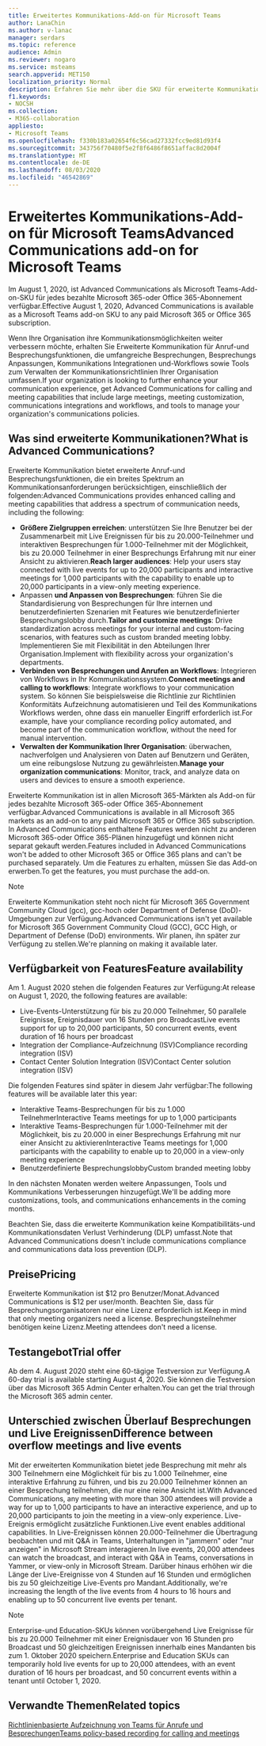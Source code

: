 ```yaml
---
title: Erweitertes Kommunikations-Add-on für Microsoft Teams
author: LanaChin
ms.author: v-lanac
manager: serdars
ms.topic: reference
audience: Admin
ms.reviewer: nogaro
ms.service: msteams
search.appverid: MET150
localization_priority: Normal
description: Erfahren Sie mehr über die SKU für erweiterte Kommunikations-Add-ons für Microsoft Teams.
f1.keywords:
- NOCSH
ms.collection:
- M365-collaboration
appliesto:
- Microsoft Teams
ms.openlocfilehash: f330b183a02654f6c56cad27332fcc9ed81d93f4
ms.sourcegitcommit: 343756f70480f5e2f8f6486f8651affac8d2004f
ms.translationtype: MT
ms.contentlocale: de-DE
ms.lasthandoff: 08/03/2020
ms.locfileid: "46542869"
---
```

# <a name="advanced-communications-add-on-for-microsoft-teams"></a><span data-ttu-id="ee341-103">Erweitertes Kommunikations-Add-on für Microsoft Teams</span><span class="sxs-lookup"><span data-stu-id="ee341-103">Advanced Communications add-on for Microsoft Teams</span></span>

<span data-ttu-id="ee341-104">Im August 1, 2020, ist Advanced Communications als Microsoft Teams-Add-on-SKU für jedes bezahlte Microsoft 365-oder Office 365-Abonnement verfügbar.</span><span class="sxs-lookup"><span data-stu-id="ee341-104">Effective August 1, 2020, Advanced Communications is available as a Microsoft Teams add-on SKU to any paid Microsoft 365 or Office 365 subscription.</span></span>

<span data-ttu-id="ee341-105">Wenn Ihre Organisation ihre Kommunikationsmöglichkeiten weiter verbessern möchte, erhalten Sie Erweiterte Kommunikation für Anruf-und Besprechungsfunktionen, die umfangreiche Besprechungen, Besprechungs Anpassungen, Kommunikations Integrationen und-Workflows sowie Tools zum Verwalten der Kommunikationsrichtlinien Ihrer Organisation umfassen.</span><span class="sxs-lookup"><span data-stu-id="ee341-105">If your organization is looking to further enhance your communication experience, get Advanced Communications for calling and meeting capabilities that include large meetings, meeting customization, communications integrations and workflows, and tools to manage your organization's communications policies.</span></span>

## <a name="what-is-advanced-communications"></a><span data-ttu-id="ee341-106">Was sind erweiterte Kommunikationen?</span><span class="sxs-lookup"><span data-stu-id="ee341-106">What is Advanced Communications?</span></span>

<span data-ttu-id="ee341-107">Erweiterte Kommunikation bietet erweiterte Anruf-und Besprechungsfunktionen, die ein breites Spektrum an Kommunikationsanforderungen berücksichtigen, einschließlich der folgenden:</span><span class="sxs-lookup"><span data-stu-id="ee341-107">Advanced Communications provides enhanced calling and meeting capabilities that address a spectrum of communication needs, including the following:</span></span>

- <span data-ttu-id="ee341-108">**Größere Zielgruppen erreichen**: unterstützen Sie Ihre Benutzer bei der Zusammenarbeit mit Live Ereignissen für bis zu 20.000-Teilnehmer und interaktiven Besprechungen für 1.000-Teilnehmer mit der Möglichkeit, bis zu 20.000 Teilnehmer in einer Besprechungs Erfahrung mit nur einer Ansicht zu aktivieren.</span><span class="sxs-lookup"><span data-stu-id="ee341-108">**Reach larger audiences**: Help your users stay connected with live events for up to 20,000 participants and interactive meetings for 1,000 participants with the capability to enable up to 20,000 participants in a view-only meeting experience.</span></span>
- <span data-ttu-id="ee341-109">Anpassen **und Anpassen von Besprechungen**: führen Sie die Standardisierung von Besprechungen für Ihre internen und benutzerdefinierten Szenarien mit Features wie benutzerdefinierter Besprechungslobby durch.</span><span class="sxs-lookup"><span data-stu-id="ee341-109">**Tailor and customize meetings**: Drive standardization across meetings for your internal and custom-facing scenarios, with features such as custom branded meeting lobby.</span></span> <span data-ttu-id="ee341-110">Implementieren Sie mit Flexibilität in den Abteilungen Ihrer Organisation.</span><span class="sxs-lookup"><span data-stu-id="ee341-110">Implement with flexibility across your organization's departments.</span></span> 
- <span data-ttu-id="ee341-111">**Verbinden von Besprechungen und Anrufen an Workflows**: Integrieren von Workflows in Ihr Kommunikationssystem.</span><span class="sxs-lookup"><span data-stu-id="ee341-111">**Connect meetings and calling to workflows**: Integrate workflows to your communication system.</span></span> <span data-ttu-id="ee341-112">So können Sie beispielsweise die Richtlinie zur Richtlinien Konformitäts Aufzeichnung automatisieren und Teil des Kommunikations Workflows werden, ohne dass ein manueller Eingriff erforderlich ist.</span><span class="sxs-lookup"><span data-stu-id="ee341-112">For example, have your compliance recording policy automated, and become part of the communication workflow, without the need for manual intervention.</span></span>  
- <span data-ttu-id="ee341-113">**Verwalten der Kommunikation Ihrer Organisation**: überwachen, nachverfolgen und Analysieren von Daten auf Benutzern und Geräten, um eine reibungslose Nutzung zu gewährleisten.</span><span class="sxs-lookup"><span data-stu-id="ee341-113">**Manage your organization communications**: Monitor, track, and analyze data on users and devices to ensure a smooth experience.</span></span>

<span data-ttu-id="ee341-114">Erweiterte Kommunikation ist in allen Microsoft 365-Märkten als Add-on für jedes bezahlte Microsoft 365-oder Office 365-Abonnement verfügbar.</span><span class="sxs-lookup"><span data-stu-id="ee341-114">Advanced Communications is available in all Microsoft 365 markets as an add-on to any paid Microsoft 365 or Office 365 subscription.</span></span> <span data-ttu-id="ee341-115">In Advanced Communications enthaltene Features werden nicht zu anderen Microsoft 365-oder Office 365-Plänen hinzugefügt und können nicht separat gekauft werden.</span><span class="sxs-lookup"><span data-stu-id="ee341-115">Features included in Advanced Communications won't be added to other Microsoft 365 or Office 365 plans and can't be purchased separately.</span></span> <span data-ttu-id="ee341-116">Um die Features zu erhalten, müssen Sie das Add-on erwerben.</span><span class="sxs-lookup"><span data-stu-id="ee341-116">To get the features, you must purchase the add-on.</span></span>

> [!NOTE]
> <span data-ttu-id="ee341-117">Erweiterte Kommunikation steht noch nicht für Microsoft 365 Government Community Cloud (gcc), gcc-hoch oder Department of Defense (DoD)-Umgebungen zur Verfügung.</span><span class="sxs-lookup"><span data-stu-id="ee341-117">Advanced Communications isn't yet available for Microsoft 365 Government Community Cloud (GCC), GCC High, or Department of Defense (DoD) environments.</span></span> <span data-ttu-id="ee341-118">Wir planen, ihn später zur Verfügung zu stellen.</span><span class="sxs-lookup"><span data-stu-id="ee341-118">We're planning on making it available later.</span></span>

## <a name="feature-availability"></a><span data-ttu-id="ee341-119">Verfügbarkeit von Features</span><span class="sxs-lookup"><span data-stu-id="ee341-119">Feature availability</span></span>

<span data-ttu-id="ee341-120">Am 1. August 2020 stehen die folgenden Features zur Verfügung:</span><span class="sxs-lookup"><span data-stu-id="ee341-120">At release on August 1, 2020, the following features are available:</span></span>

- <span data-ttu-id="ee341-121">Live-Events-Unterstützung für bis zu 20.000 Teilnehmer, 50 parallele Ereignisse, Ereignisdauer von 16 Stunden pro Broadcast</span><span class="sxs-lookup"><span data-stu-id="ee341-121">Live events support for up to 20,000 participants, 50 concurrent events, event duration of 16 hours per broadcast</span></span>
- <span data-ttu-id="ee341-122">Integration der Compliance-Aufzeichnung (ISV)</span><span class="sxs-lookup"><span data-stu-id="ee341-122">Compliance recording integration (ISV)</span></span>
- <span data-ttu-id="ee341-123">Contact Center Solution Integration (ISV)</span><span class="sxs-lookup"><span data-stu-id="ee341-123">Contact Center solution integration (ISV)</span></span>

<span data-ttu-id="ee341-124">Die folgenden Features sind später in diesem Jahr verfügbar:</span><span class="sxs-lookup"><span data-stu-id="ee341-124">The following features will be available later this year:</span></span>

- <span data-ttu-id="ee341-125">Interaktive Teams-Besprechungen für bis zu 1.000 Teilnehmer</span><span class="sxs-lookup"><span data-stu-id="ee341-125">Interactive Teams meetings for up to 1,000 participants</span></span>
- <span data-ttu-id="ee341-126">Interaktive Teams-Besprechungen für 1.000-Teilnehmer mit der Möglichkeit, bis zu 20.000 in einer Besprechungs Erfahrung mit nur einer Ansicht zu aktivieren</span><span class="sxs-lookup"><span data-stu-id="ee341-126">Interactive Teams meetings for 1,000 participants with the capability to enable up to 20,000 in a view-only meeting experience</span></span>
- <span data-ttu-id="ee341-127">Benutzerdefinierte Besprechungslobby</span><span class="sxs-lookup"><span data-stu-id="ee341-127">Custom branded meeting lobby</span></span>

<span data-ttu-id="ee341-128">In den nächsten Monaten werden weitere Anpassungen, Tools und Kommunikations Verbesserungen hinzugefügt.</span><span class="sxs-lookup"><span data-stu-id="ee341-128">We'll be adding more customizations, tools, and communications enhancements in the coming months.</span></span> 

<span data-ttu-id="ee341-129">Beachten Sie, dass die erweiterte Kommunikation keine Kompatibilitäts-und Kommunikationsdaten Verlust Verhinderung (DLP) umfasst.</span><span class="sxs-lookup"><span data-stu-id="ee341-129">Note that Advanced Communications doesn't include communications compliance and communications data loss prevention (DLP).</span></span>

## <a name="pricing"></a><span data-ttu-id="ee341-130">Preise</span><span class="sxs-lookup"><span data-stu-id="ee341-130">Pricing</span></span>

<span data-ttu-id="ee341-131">Erweiterte Kommunikation ist $12 pro Benutzer/Monat.</span><span class="sxs-lookup"><span data-stu-id="ee341-131">Advanced Communications is $12 per user/month.</span></span> <span data-ttu-id="ee341-132">Beachten Sie, dass für Besprechungsorganisatoren nur eine Lizenz erforderlich ist.</span><span class="sxs-lookup"><span data-stu-id="ee341-132">Keep in mind that only meeting organizers need a license.</span></span> <span data-ttu-id="ee341-133">Besprechungsteilnehmer benötigen keine Lizenz.</span><span class="sxs-lookup"><span data-stu-id="ee341-133">Meeting attendees don't need a license.</span></span>

## <a name="trial-offer"></a><span data-ttu-id="ee341-134">Testangebot</span><span class="sxs-lookup"><span data-stu-id="ee341-134">Trial offer</span></span>

<span data-ttu-id="ee341-135">Ab dem 4. August 2020 steht eine 60-tägige Testversion zur Verfügung.</span><span class="sxs-lookup"><span data-stu-id="ee341-135">A 60-day trial is available starting August 4, 2020.</span></span> <span data-ttu-id="ee341-136">Sie können die Testversion über das Microsoft 365 Admin Center erhalten.</span><span class="sxs-lookup"><span data-stu-id="ee341-136">You can get the trial through the Microsoft 365 admin center.</span></span>

## <a name="difference-between-overflow-meetings-and-live-events"></a><span data-ttu-id="ee341-137">Unterschied zwischen Überlauf Besprechungen und Live Ereignissen</span><span class="sxs-lookup"><span data-stu-id="ee341-137">Difference between overflow meetings and live events</span></span>

<span data-ttu-id="ee341-138">Mit der erweiterten Kommunikation bietet jede Besprechung mit mehr als 300 Teilnehmern eine Möglichkeit für bis zu 1.000 Teilnehmer, eine interaktive Erfahrung zu führen, und bis zu 20.000 Teilnehmer können an einer Besprechung teilnehmen, die nur eine reine Ansicht ist.</span><span class="sxs-lookup"><span data-stu-id="ee341-138">With Advanced Communications, any meeting with more than 300 attendees will provide a way for up to 1,000 participants to have an interactive experience, and up to 20,000 participants to join the meeting in a view-only experience.</span></span> <span data-ttu-id="ee341-139">Live-Ereignis ermöglicht zusätzliche Funktionen.</span><span class="sxs-lookup"><span data-stu-id="ee341-139">Live event enables additional capabilities.</span></span> <span data-ttu-id="ee341-140">In Live-Ereignissen können 20.000-Teilnehmer die Übertragung beobachten und mit Q&A in Teams, Unterhaltungen in "jammern" oder "nur anzeigen" in Microsoft Stream interagieren.</span><span class="sxs-lookup"><span data-stu-id="ee341-140">In live events, 20,000 attendees can watch the broadcast, and interact with Q&A in Teams, conversations in Yammer, or view-only in Microsoft Stream.</span></span> <span data-ttu-id="ee341-141">Darüber hinaus erhöhen wir die Länge der Live-Ereignisse von 4 Stunden auf 16 Stunden und ermöglichen bis zu 50 gleichzeitige Live-Events pro Mandant.</span><span class="sxs-lookup"><span data-stu-id="ee341-141">Additionally, we're increasing the length of the live events from 4 hours to 16 hours and enabling up to 50 concurrent live events per tenant.</span></span>  

> [!NOTE]
> <span data-ttu-id="ee341-142">Enterprise-und Education-SKUs können vorübergehend Live Ereignisse für bis zu 20.000 Teilnehmer mit einer Ereignisdauer von 16 Stunden pro Broadcast und 50 gleichzeitigen Ereignissen innerhalb eines Mandanten bis zum 1. Oktober 2020 speichern.</span><span class="sxs-lookup"><span data-stu-id="ee341-142">Enterprise and Education SKUs can temporarily hold live events for up to 20,000 attendees, with an event duration of 16 hours per broadcast, and 50 concurrent events within a tenant until October 1, 2020.</span></span>

## <a name="related-topics"></a><span data-ttu-id="ee341-143">Verwandte Themen</span><span class="sxs-lookup"><span data-stu-id="ee341-143">Related topics</span></span>

[<span data-ttu-id="ee341-144">Richtlinienbasierte Aufzeichnung von Teams für Anrufe und Besprechungen</span><span class="sxs-lookup"><span data-stu-id="ee341-144">Teams policy-based recording for calling and meetings</span></span>](https://docs.microsoft.com/MicrosoftTeams/teams-recording-policy)
